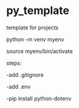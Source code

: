 # py_template
template for projects



python -m venv myenv

source myenv/bin/activate


steps:

-add .gitignore

-add .env

-pip install python-dotenv
